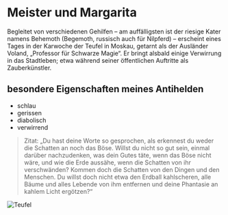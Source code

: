 # Meister und Margarita
Begleitet von verschiedenen Gehilfen – am auffälligsten ist der riesige Kater namens Behemoth (Begemoth, russisch auch für Nilpferd) – erscheint eines Tages in der Karwoche der Teufel in Moskau, getarnt als der Ausländer Voland, „Professor für Schwarze Magie“. Er bringt alsbald einige Verwirrung in das Stadtleben; etwa während seiner öffentlichen Auftritte als Zauberkünstler.
## besondere Eigenschaften meines Antihelden
* schlau
* gerissen
* diabolisch
* verwirrend
> Zitat:
> „Du hast deine Worte so gesprochen, als erkennest du weder die Schatten an noch das Böse. Willst du nicht so gut sein, einmal darüber nachzudenken, was dein Gutes täte, wenn das Böse nicht wäre, und wie die Erde aussähe, wenn die Schatten von ihr verschwänden? Kommen doch die Schatten von den Dingen und den Menschen. Du willst doch nicht etwa den Erdball kahlscheren, alle Bäume und alles Lebende von ihm entfernen und deine Phantasie an kahlem Licht ergötzen?“
> 
![Teufel](https://cdn.pixabay.com/photo/2013/07/13/13/32/demon-161049_960_720.png)
